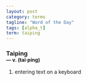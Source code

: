 ```yaml
---
layout: post
category: terms
tagline: "Word of the Day"
tags: [alpha_t]
term: taiping
---
```


<h3>Taiping<br/> <small>&mdash; v. (tai<span>&middot;</span>ping)</small></h3>
<p><ol>
<li>entering text on a keyboard</li>
</ol></p>
